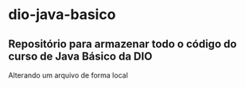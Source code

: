 # dio-java-basico
Repositório para armazenar todo o código do curso de Java Básico da DIO
-
Alterando um arquivo de forma local